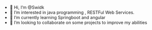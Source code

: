 - 👋 Hi, I’m @Swidk
- 👀 I’m interested in java programming , RESTFul Web Services.
- 🌱 I’m currently learning Springboot and angular 
- 💞️ I’m looking to collaborate on some projects to improve my abilities

<!---
Swidk/Swidk is a ✨ special ✨ repository because its `README.md` (this file) appears on your GitHub profile.
You can click the Preview link to take a look at your changes.
--->
